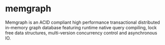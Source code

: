 # memgraph

Memgraph is an ACID compliant high performance transactional distributed
in-memory graph database featuring runtime native query compiling, lock free
data structures, multi-version concurrency control and asynchronous IO.
